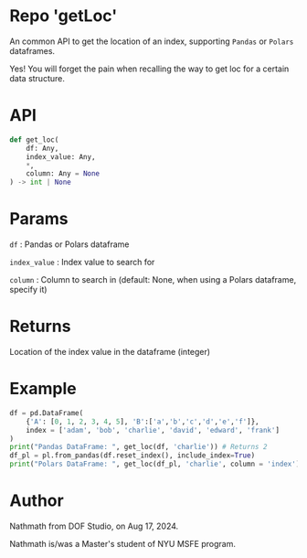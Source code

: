 # Repo 'getLoc'
An common API to get the location of an index, supporting `Pandas` or `Polars` dataframes.

Yes! You will forget the pain when recalling the way to get loc for a certain data structure.

# API
```python
def get_loc(
    df: Any,
    index_value: Any,
    *,
    column: Any = None
) -> int | None
```

# Params
`df` : Pandas or Polars dataframe

`index_value` : Index value to search for

`column` : Column to search in (default: None, when using a Polars dataframe, specify it)

# Returns
Location of the index value in the dataframe (integer)

# Example
```python
df = pd.DataFrame(
    {'A': [0, 1, 2, 3, 4, 5], 'B':['a','b','c','d','e','f']},
    index = ['adam', 'bob', 'charlie', 'david', 'edward', 'frank']
)
print("Pandas DataFrame: ", get_loc(df, 'charlie')) # Returns 2
df_pl = pl.from_pandas(df.reset_index(), include_index=True)
print("Polars DataFrame: ", get_loc(df_pl, 'charlie', column = 'index')) # Returns 2
```

# Author
Nathmath from DOF Studio, on Aug 17, 2024.

Nathmath is/was a Master's student of NYU MSFE program.
